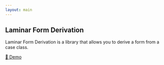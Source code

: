 ```yaml
---
layout: main
---
```


## Laminar Form Derivation


Laminar Form Derivation is a library that allows you to derive a form from a case class.


[🚀 Demo](../demo/index.html)
